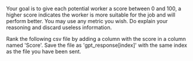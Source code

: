Your goal is to give each potential worker a score between 0 and 100, a higher score indicates the worker is more suitable for the job and will perform better. You may use any metric you wish. Do explain your reasoning and discard useless information.

Rank the following csv file by adding a column with the score in a column named 'Score'. Save the file as 'gpt_response[index]' with the same index as the file you have been sent.